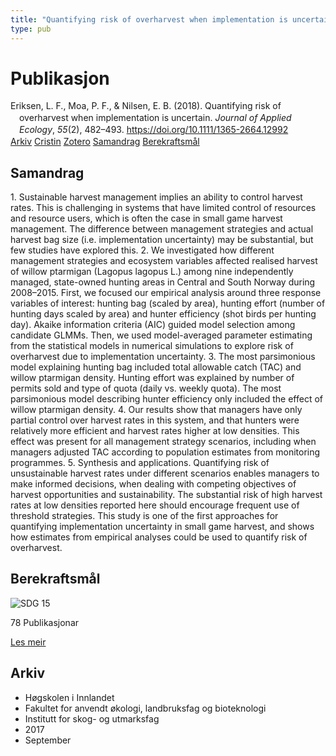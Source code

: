 ```yaml
---
title: "Quantifying risk of overharvest when implementation is uncertain"
type: pub
---
```

<h1>Publikasjon</h1>
<article id="csl-bib-container-QERCJLTD" class="csl-bib-container">
  <div class="csl-bib-body" style="line-height: 1.35; padding-left: 1em; text-indent:-1em;">
  <div class="csl-entry">Eriksen, L. F., Moa, P. F., &amp; Nilsen, E. B. (2018). Quantifying risk of overharvest when implementation is uncertain. <i>Journal of Applied Ecology</i>, <i>55</i>(2), 482&#x2013;493. <a href="https://doi.org/10.1111/1365-2664.12992">https://doi.org/10.1111/1365-2664.12992</a></div>
</div>
  <div class="csl-bib-buttons">
    <a href="#taxonomy-article-QERCJLTD" class="csl-bib-button">Arkiv</a>
    <a href="https://app.cristin.no/results/show.jsf?id=1498875" alt="Cristin URL" class="csl-bib-button">Cristin</a>
    <a href="http://zotero.org/groups/5022929/items/QERCJLTD" alt="Zotero URL" class="csl-bib-button">Zotero</a>
    <a href="#abstract-article-QERCJLTD" class="csl-bib-button">Samandrag</a>
    <a href="#sdg-article-QERCJLTD" class="csl-bib-button">Berekraftsmål</a>
  </div>
  <div id="csl-bib-meta-container-QERCJLTD"></div>
</article>
<div id="csl-bib-meta-QERCJLTD" class="csl-bib-meta">
  <article id="abstract-article-QERCJLTD" class="abstract-article">
    <h1>Samandrag</h1>
    1. Sustainable harvest management implies an ability to control harvest rates. This is 
challenging in systems that have limited control of resources and resource users, 
which is often the case in small game harvest management. The difference between 
management strategies and actual harvest bag size (i.e. implementation uncertainty) 
may be substantial, but few studies have explored this. 
2. We investigated how different management strategies and ecosystem variables affected 
realised harvest of willow ptarmigan (Lagopus lagopus L.) among nine independently 
managed, state-owned 
hunting areas in Central and South Norway 
during 2008–2015. First, we focused our empirical analysis around three response 
variables of interest: hunting bag (scaled by area), hunting effort (number of hunting 
days scaled by area) and hunter efficiency (shot birds per hunting day). Akaike information 
criteria (AIC) guided model selection among candidate GLMMs. Then, we 
used model-averaged 
parameter estimating from the statistical models in numerical 
simulations to explore risk of overharvest due to implementation uncertainty. 
3. The most parsimonious model explaining hunting bag included total allowable catch 
(TAC) and willow ptarmigan density. Hunting effort was explained by number of permits 
sold and type of quota (daily vs. weekly quota). The most parsimonious model 
describing hunter efficiency only included the effect of willow ptarmigan density. 
4. Our results show that managers have only partial control over harvest rates in this 
system, and that hunters were relatively more efficient and harvest rates higher at 
low densities. This effect was present for all management strategy scenarios, 
including 
when managers adjusted TAC according to population estimates from 
monitoring programmes. 
5. Synthesis and applications. Quantifying risk of unsustainable harvest rates under different 
scenarios enables managers to make informed decisions, when dealing with 
competing objectives of harvest opportunities and sustainability. The substantial 
risk of high harvest rates at low densities reported here should encourage frequent 
use of threshold strategies. This study is one of the first approaches for quantifying 
implementation uncertainty in small game harvest, and shows how estimates from 
empirical analyses could be used to quantify risk of overharvest.
  </article>
  <article id="sdg-article-QERCJLTD" class="sdg-article">
    <h1>Berekraftsmål</h1>
    <div class="sdg-container"><div id="sdg15" class="sdg">
<img src="{{< params subfolder >}}images/sdg/sdg15_no.png" class="image" alt="SDG 15">
<div class="sdg-overlay">
<p class="sdg-publication-count"><span>78</span> Publikasjonar</p>
<p><a href="https://www.fn.no/om-fn/fns-baerekraftsmaal/livet-paa-land?lang=nno-NO" class="sdg-read-more">Les meir</a></p>
</div>
</div></div>
  </article>
  <article id="taxonomy-article-QERCJLTD" class="taxonomy-article">
    <h1>Arkiv</h1>
    <ul>
      <li>Høgskolen i Innlandet</li>
      <li>Fakultet for anvendt økologi, landbruksfag og bioteknologi</li>
      <li>Institutt for skog- og utmarksfag</li>
      <li>2017</li>
      <li>September</li>
    </ul>
  </article>
</div>
